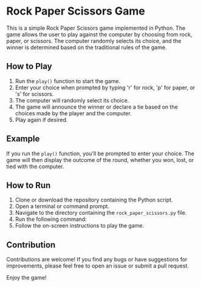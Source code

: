 # Rock Paper Scissors Game

This is a simple Rock Paper Scissors game implemented in Python. The game allows the user to play against the computer by choosing from rock, paper, or scissors. The computer randomly selects its choice, and the winner is determined based on the traditional rules of the game.

## How to Play

1. Run the `play()` function to start the game.
2. Enter your choice when prompted by typing 'r' for rock, 'p' for paper, or 's' for scissors.
3. The computer will randomly select its choice.
4. The game will announce the winner or declare a tie based on the choices made by the player and the computer.
5. Play again if desired.

## Example

If you run the `play()` function, you'll be prompted to enter your choice. The game will then display the outcome of the round, whether you won, lost, or tied with the computer.

## How to Run

1. Clone or download the repository containing the Python script.
2. Open a terminal or command prompt.
3. Navigate to the directory containing the `rock_paper_scissors.py` file.
4. Run the following command:
5. Follow the on-screen instructions to play the game.

## Contribution

Contributions are welcome! If you find any bugs or have suggestions for improvements, please feel free to open an issue or submit a pull request.

Enjoy the game!
